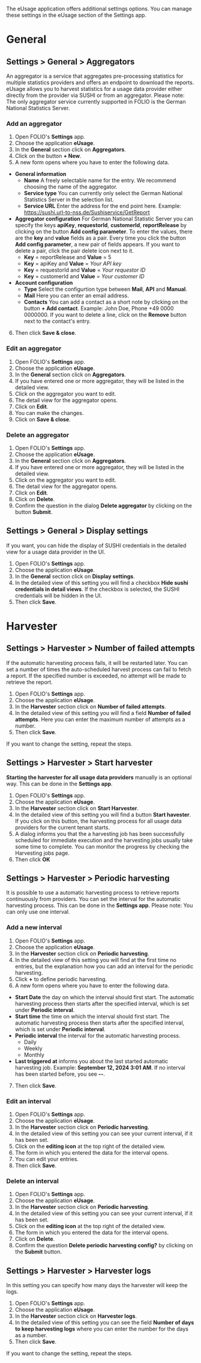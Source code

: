The eUsage application offers additional settings options. You can manage these settings in the eUsage section of the Settings app. 

# General

## Settings > General > Aggregators

An aggregator is a service that aggregates pre-processing statistics for multiple statistics providers and offers an endpoint to download the reports. eUsage allows you to harvest statistics for a usage data provider either directly from the provider via SUSHI or from an aggregator. Please note: The only aggregator service currently supported in FOLIO is the German National Statistics Server.

### Add an aggregator

1. Open FOLIO's **Settings** app.
2. Choose the application **eUsage**.
3. In the **General** section click on **Aggregators**.
4. Click on the button **+ New**.
5. A new form opens where you have to enter the following data.

* **General information**
    * **Name** A freely selectable name for the entry. We recommend choosing the name of the aggregator.
    * **Service type** You can currently only select the German National Statistics Server in the selection list.
    * **Service URL** Enter the address for the end point here. Example: https://sushi.url-to-nss.de/Sushiservice/GetReport
* **Aggregator configuration** For German National Statistic Server you can specify the keys **apiKey**, **requestorId**, **customerId**, **reportRelease** by clicking on the button **Add config parameter**. To enter the values, there are the **key** and **value** fields as a pair. Every time you click the button **Add config parameter**, a new pair of fields appears. If you want to delete a pair, click the pair delete icon next to it.
    * **Key** = reportRelease and **Value** = 5
    * **Key** = apiKey and **Value** = *Your API key*
    * **Key** = requestorId and **Value** = *Your requestor ID*
    * **Key** = customerId and **Value** = *Your customer ID*
* **Account configuration**
    * **Type** Select the configurtion type between **Mail**, **API** and **Manual**.
    * **Mail** Here you can enter an email address.
    * **Contacts** You can add a contact as a short note by clicking on the button **+ Add contact**. Example: John Doe, Phone +49 0000 0000000. If you want to delete a line, click on the **Remove** button next to the contact's entry.

6. Then click **Save & close**.


### Edit an aggregator

1. Open FOLIO's **Settings** app.
2. Choose the application **eUsage**.
3. In the **General** section click on **Aggregators**.
4. If you have entered one or more aggregator, they will be listed in the detailed view.
5. Click on the aggregator you want to edit.
6. The detail view for the aggregator opens.
7. Click on **Edit**.
8. You can make the changes.
9. Click on **Save & close**.


### Delete an aggregator

1. Open FOLIO's **Settings** app.
2. Choose the application **eUsage**.
3. In the **General** section click on **Aggregators**.
4. If you have entered one or more aggregator, they will be listed in the detailed view.
5. Click on the aggregator you want to edit.
6. The detail view for the aggregator opens.
7. Click on **Edit**.
8. Click on **Delete**.
9. Confirm the question in the dialog **Delete aggregator** by clicking on the button **Submit**.


## Settings > General > Display settings

If you want, you can hide the display of SUSHI credentials in the detailed view for a usage data provider in the UI.

1. Open FOLIO's **Settings** app.
2. Choose the application **eUsage**.
3. In the **General** section click on **Display settings**.
4. In the detailed view of this setting you will find a checkbox **Hide sushi credentials in detail views**. If the checkbox is selected, the SUSHI credentials will be hidden in the UI.
5. Then click **Save**.


# Harvester

## Settings > Harvester > Number of failed attempts

If the automatic harvesting process fails, it will be restarted later. You can set a number of times the auto-scheduled harvest process can fail to fetch a report. If the specified number is exceeded, no attempt will be made to retrieve the report.

1. Open FOLIO's **Settings** app.
2. Choose the application **eUsage**.
3. In the **Harvester** section click on **Number of failed attempts**.
4. In the detailed view of this setting you will find a field **Number of failed attempts**. Here you can enter the maximum number of attempts as a number.
5. Then click **Save**.

If you want to change the setting, repeat the steps.


## Settings > Harvester > Start harvester

**Starting the harvester for all usage data providers** manually is an optional way. This can be done in the **Settings app**.

1. Open FOLIO's **Settings** app.
2. Choose the application **eUsage**.
3. In the **Harvester** section click on **Start Harvester**.
4. In the detailed view of this setting you will find a button **Start havester**. If you click on this button, the harvesting process for all usage data providers for the current tenant starts.
5. A dialog informs you that the a harvesting job has been successfully scheduled for immediate execution and the harvesting jobs usually take some time to complete. You can monitor the progress by checking the Harvesting jobs page.
6. Then click **OK**


## Settings > Harvester > Periodic harvesting

It is possible to use a automatic harvesting process to retrieve reports continuously from providers. You can set the interval for the automatic harvesting process. This can be done in the **Settings app**. Please note: You can only use one interval.


### Add a new interval

1. Open FOLIO's **Settings** app.
2. Choose the application **eUsage**.
3. In the **Harvester** section click on **Periodic harvesting**.
4. In the detailed view of this setting you will find at the first time no entries, but the explanation how you can add an interval for the periodic harvesting.
5. Click **+** to define periodic harvesting.
6. A new form opens where you have to enter the following data.
* **Start Date** the day on which the interval should first start. The automatic harvesting process then starts after the specified interval, which is set under **Periodic interval**.
* **Start time** the time on which the interval should first start. The automatic harvesting process then starts after the specified interval, which is set under **Periodic interval**.
* **Periodic interval** the interval for the automatic harvesting process.
    * Daily
    * Weekly
    * Monthly
* **Last triggered at** informs you about the last started automatic harvesting job. Example: **September 12, 2024 3:01 AM**. If no interval has been started before, you see **--**.
7. Then click **Save**.


### Edit an interval

1. Open FOLIO's **Settings** app.
2. Choose the application **eUsage**.
3. In the **Harvester** section click on **Periodic harvesting**.
4. In the detailed view of this setting you can see your current interval, if it has been set.
5. Click on the **editing icon** at the top right of the detailed view.
6. The form in which you entered the data for the interval opens.
7. You can edit your entries.
8. Then click **Save**.


### Delete an interval

1. Open FOLIO's **Settings** app.
2. Choose the application **eUsage**.
3. In the **Harvester** section click on **Periodic harvesting**.
4. In the detailed view of this setting you can see your current interval, if it has been set.
5. Click on the **editing icon** at the top right of the detailed view.
6. The form in which you entered the data for the interval opens.
7. Click on **Delete**.
8. Confirm the question **Delete periodic harvesting config?** by clicking on the **Submit** button.


## Settings > Harvester > Harvester logs

In this setting you can specify how many days the harvester will keep the logs.

1. Open FOLIO's **Settings** app.
2. Choose the application **eUsage**.
3. In the **Harvester** section click on **Harvester logs**.
4. In the detailed view of this setting you can see the field **Number of days to keep harvesting logs** where you can enter the number for the days as a number. 
5. Then click **Save**.

If you want to change the setting, repeat the steps.
